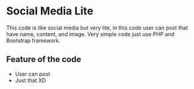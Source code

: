 # Social Media Lite
This code is like social media but very lite, in this code user can post that have name, content, and image. Very simple code just use PHP and Bootstrap framework.

## Feature of the code
- User can post
- Just that XD
